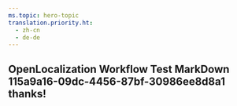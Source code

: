```yaml
---
ms.topic: hero-topic
translation.priority.ht: 
  - zh-cn
  - de-de
---
```

## OpenLocalization Workflow Test MarkDown 115a9a16-09dc-4456-87bf-30986ee8d8a1 thanks!
